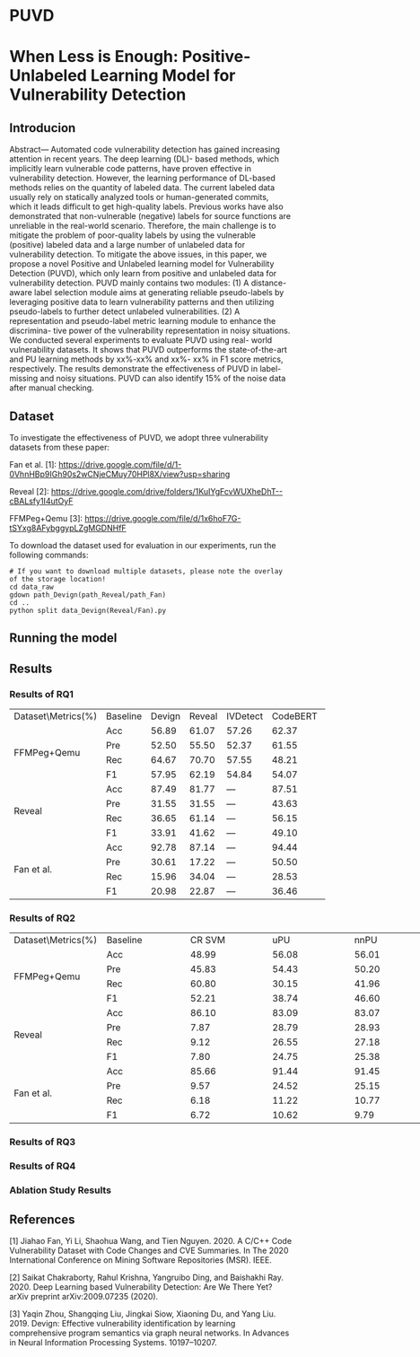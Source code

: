 # PUVD
# When Less is Enough: Positive-Unlabeled Learning Model for Vulnerability Detection
## Introducion
Abstract— Automated code vulnerability detection has gained
increasing attention in recent years. The deep learning (DL)-
based methods, which implicitly learn vulnerable code patterns,
have proven effective in vulnerability detection. However, the
learning performance of DL-based methods relies on the quantity
of labeled data. The current labeled data usually rely on statically
analyzed tools or human-generated commits, which it leads
difficult to get high-quality labels. Previous works have also
demonstrated that non-vulnerable (negative) labels for source
functions are unreliable in the real-world scenario. Therefore,
the main challenge is to mitigate the problem of poor-quality
labels by using the vulnerable (positive) labeled data and a large
number of unlabeled data for vulnerability detection.
To mitigate the above issues, in this paper, we propose a
novel Positive and Unlabeled learning model for Vulnerability
Detection (PUVD), which only learn from positive and unlabeled
data for vulnerability detection. PUVD mainly contains two
modules: (1) A distance-aware label selection module aims at
generating reliable pseudo-labels by leveraging positive data to
learn vulnerability patterns and then utilizing pseudo-labels to
further detect unlabeled vulnerabilities. (2) A representation and
pseudo-label metric learning module to enhance the discrimina-
tive power of the vulnerability representation in noisy situations.
We conducted several experiments to evaluate PUVD using real-
world vulnerability datasets. It shows that PUVD outperforms the
state-of-the-art and PU learning methods by xx%-xx% and xx%-
xx% in F1 score metrics, respectively. The results demonstrate
the effectiveness of PUVD in label-missing and noisy situations.
PUVD can also identify 15% of the noise data after manual
checking.
## Dataset
To investigate the effectiveness of PUVD, we adopt three vulnerability datasets from these paper:

Fan et al. [1]: https://drive.google.com/file/d/1-0VhnHBp9IGh90s2wCNjeCMuy70HPl8X/view?usp=sharing

Reveal [2]: https://drive.google.com/drive/folders/1KuIYgFcvWUXheDhT--cBALsfy1I4utOyF

FFMPeg+Qemu [3]: https://drive.google.com/file/d/1x6hoF7G-tSYxg8AFybggypLZgMGDNHfF

To download the dataset used for evaluation in our experiments, run the following commands:
    
    # If you want to download multiple datasets, please note the overlay of the storage location!
    cd data_raw
    gdown path_Devign(path_Reveal/path_Fan)
    cd ..
    python split data_Devign(Reveal/Fan).py

## Running the model
## Results
### Results of RQ1
<table border=0 cellpadding=0 cellspacing=0 width=563 style='border-collapse:
 collapse;table-layout:fixed;width:422pt'>
 <col width=179 style='mso-width-source:userset;mso-width-alt:6371;width:134pt'>
 <col width=64 span=6 style='width:48pt'>
 <tr height=18 style='height:13.8pt'>
  <td height=18 class=xl70 width=179 style='height:13.8pt;width:134pt'>Dataset\Metrics(%)</td>
  <td class=xl70 width=64 style='border-left:none;width:48pt'>Baseline</td>
  <td class=xl70 width=64 style='border-left:none;width:48pt'>Devign</td>
  <td class=xl70 width=64 style='border-left:none;width:48pt'>Reveal</td>
  <td class=xl70 width=64 style='border-left:none;width:48pt'>IVDetect</td>
  <td class=xl70 width=64 style='border-left:none;width:48pt'>CodeBERT</td>
  <td class=xl70 width=64 style='border-left:none;width:48pt'>PUVD</td>
 </tr>
 <tr height=18 style='height:13.8pt'>
  <td rowspan=4 height=72 class=xl70 style='height:55.2pt;border-top:none'>FFMPeg+Qemu</td>
  <td class=xl70 style='border-top:none;border-left:none'>Acc</td>
  <td class=xl89 style='border-top:none;border-left:none'>56.89</td>
  <td class=xl89 style='border-top:none;border-left:none'>61.07</td>
  <td class=xl89 style='border-top:none;border-left:none'>57.26</td>
  <td class=xl89 style='border-top:none;border-left:none'>62.37</td>
  <td class=xl90 style='border-top:none;border-left:none'>63.14</td>
 </tr>
 <tr height=18 style='height:13.8pt'>
  <td height=18 class=xl70 style='height:13.8pt;border-top:none;border-left:
  none'>Pre</td>
  <td class=xl89 style='border-top:none;border-left:none'>52.50</td>
  <td class=xl89 style='border-top:none;border-left:none'>55.50</td>
  <td class=xl89 style='border-top:none;border-left:none'>52.37</td>
  <td class=xl90 style='border-top:none;border-left:none'>61.55</td>
  <td class=xl89 style='border-top:none;border-left:none'>58.23</td>
 </tr>
 <tr height=18 style='height:13.8pt'>
  <td height=18 class=xl70 style='height:13.8pt;border-top:none;border-left:
  none'>Rec</td>
  <td class=xl89 style='border-top:none;border-left:none'>64.67</td>
  <td class=xl90 style='border-top:none;border-left:none'>70.70</td>
  <td class=xl89 style='border-top:none;border-left:none'>57.55</td>
  <td class=xl89 style='border-top:none;border-left:none'>48.21</td>
  <td class=xl89 style='border-top:none;border-left:none'>69.88</td>
 </tr>
 <tr height=18 style='height:13.8pt'>
  <td height=18 class=xl70 style='height:13.8pt;border-top:none;border-left:
  none'>F1</td>
  <td class=xl89 style='border-top:none;border-left:none'>57.95</td>
  <td class=xl89 style='border-top:none;border-left:none'>62.19</td>
  <td class=xl89 style='border-top:none;border-left:none'>54.84</td>
  <td class=xl89 style='border-top:none;border-left:none'>54.07</td>
  <td class=xl90 style='border-top:none;border-left:none'>63.53</td>
 </tr>
 <tr height=18 style='height:13.8pt'>
  <td rowspan=4 height=72 class=xl70 style='height:55.2pt;border-top:none'>Reveal</td>
  <td class=xl70 style='border-top:none;border-left:none'>Acc</td>
  <td class=xl89 style='border-top:none;border-left:none'>87.49</td>
  <td class=xl89 style='border-top:none;border-left:none'>81.77</td>
  <td class=xl70 style='border-top:none;border-left:none'>—</td>
  <td class=xl89 style='border-top:none;border-left:none'>87.51</td>
  <td class=xl90 style='border-top:none;border-left:none'>88.96</td>
 </tr>
 <tr height=18 style='height:13.8pt'>
  <td height=18 class=xl70 style='height:13.8pt;border-top:none;border-left:
  none'>Pre</td>
  <td class=xl89 style='border-top:none;border-left:none'>31.55</td>
  <td class=xl89 style='border-top:none;border-left:none'>31.55</td>
  <td class=xl70 style='border-top:none;border-left:none'>—</td>
  <td class=xl89 style='border-top:none;border-left:none'>43.63</td>
  <td class=xl90 style='border-top:none;border-left:none'>49.14</td>
 </tr>
 <tr height=18 style='height:13.8pt'>
  <td height=18 class=xl70 style='height:13.8pt;border-top:none;border-left:
  none'>Rec</td>
  <td class=xl89 style='border-top:none;border-left:none'>36.65</td>
  <td class=xl89 style='border-top:none;border-left:none'>61.14</td>
  <td class=xl70 style='border-top:none;border-left:none'>—</td>
  <td class=xl89 style='border-top:none;border-left:none'>56.15</td>
  <td class=xl90 style='border-top:none;border-left:none'>82.38</td>
 </tr>
 <tr height=18 style='height:13.8pt'>
  <td height=18 class=xl70 style='height:13.8pt;border-top:none;border-left:
  none'>F1</td>
  <td class=xl89 style='border-top:none;border-left:none'>33.91</td>
  <td class=xl89 style='border-top:none;border-left:none'>41.62</td>
  <td class=xl70 style='border-top:none;border-left:none'>—</td>
  <td class=xl89 style='border-top:none;border-left:none'>49.10</td>
  <td class=xl90 style='border-top:none;border-left:none'>61.56</td>
 </tr>
 <tr height=18 style='height:13.8pt'>
  <td rowspan=4 height=72 class=xl70 style='height:55.2pt;border-top:none'>Fan
  et al.</td>
  <td class=xl70 style='border-top:none;border-left:none'>Acc</td>
  <td class=xl89 style='border-top:none;border-left:none'>92.78</td>
  <td class=xl89 style='border-top:none;border-left:none'>87.14</td>
  <td class=xl70 style='border-top:none;border-left:none'>—</td>
  <td class=xl90 style='border-top:none;border-left:none'>94.44</td>
  <td class=xl89 style='border-top:none;border-left:none'>92.70</td>
 </tr>
 <tr height=18 style='height:13.8pt'>
  <td height=18 class=xl70 style='height:13.8pt;border-top:none;border-left:
  none'>Pre</td>
  <td class=xl89 style='border-top:none;border-left:none'>30.61</td>
  <td class=xl89 style='border-top:none;border-left:none'>17.22</td>
  <td class=xl70 style='border-top:none;border-left:none'>—</td>
  <td class=xl90 style='border-top:none;border-left:none'>50.50</td>
  <td class=xl89 style='border-top:none;border-left:none'>38.00</td>
 </tr>
 <tr height=18 style='height:13.8pt'>
  <td height=18 class=xl70 style='height:13.8pt;border-top:none;border-left:
  none'>Rec</td>
  <td class=xl89 style='border-top:none;border-left:none'>15.96</td>
  <td class=xl89 style='border-top:none;border-left:none'>34.04</td>
  <td class=xl70 style='border-top:none;border-left:none'>—</td>
  <td class=xl89 style='border-top:none;border-left:none'>28.53</td>
  <td class=xl90 style='border-top:none;border-left:none'>42.56</td>
 </tr>
 <tr height=18 style='height:13.8pt'>
  <td height=18 class=xl70 style='height:13.8pt;border-top:none;border-left:
  none'>F1</td>
  <td class=xl89 style='border-top:none;border-left:none'>20.98</td>
  <td class=xl89 style='border-top:none;border-left:none'>22.87</td>
  <td class=xl70 style='border-top:none;border-left:none'>—</td>
  <td class=xl89 style='border-top:none;border-left:none'>36.46</td>
  <td class=xl90 style='border-top:none;border-left:none'>39.46</td>
 </tr>

</table>

### Results of RQ2

<table border=0 cellpadding=0 cellspacing=0 width=1050 style='border-collapse:
 collapse;table-layout:fixed;width:784pt'>
 <col width=150 span=7 style='width:112pt'>
 <tr height=18 style='height:13.8pt'>
  <td height=18 class=xl89 width=150 style='height:13.8pt;width:112pt'>Dataset\Metrics(%)</td>
  <td class=xl89 width=150 style='border-left:none;width:112pt'>Baseline</td>
  <td class=xl89 width=150 style='border-left:none;width:112pt'>CR SVM</td>
  <td class=xl89 width=150 style='border-left:none;width:112pt'>uPU</td>
  <td class=xl89 width=150 style='border-left:none;width:112pt'>nnPU</td>
  <td class=xl89 width=150 style='border-left:none;width:112pt'>Self-PU</td>
  <td class=xl89 width=150 style='border-left:none;width:112pt'>PUVD</td>
 </tr>
 <tr height=18 style='height:13.8pt'>
  <td rowspan=4 height=72 class=xl89 style='height:55.2pt;border-top:none'>FFMPeg+Qemu</td>
  <td class=xl89 style='border-top:none;border-left:none'>Acc</td>
  <td class=xl89 style='border-top:none;border-left:none'>48.99</td>
  <td class=xl89 style='border-top:none;border-left:none'>56.08</td>
  <td class=xl91 style='border-top:none;border-left:none'>56.01</td>
  <td class=xl91 style='border-top:none;border-left:none'>53.69</td>
  <td class=xl91 style='border-top:none;border-left:none'>58.38</td>
 </tr>
 <tr height=18 style='height:13.8pt'>
  <td height=18 class=xl89 style='height:13.8pt;border-top:none;border-left:
  none'>Pre</td>
  <td class=xl89 style='border-top:none;border-left:none'>45.83</td>
  <td class=xl89 style='border-top:none;border-left:none'>54.43</td>
  <td class=xl91 style='border-top:none;border-left:none'>50.20</td>
  <td class=xl91 style='border-top:none;border-left:none'>50.15</td>
  <td class=xl91 style='border-top:none;border-left:none'>54.66</td>
 </tr>
 <tr height=18 style='height:13.8pt'>
  <td height=18 class=xl89 style='height:13.8pt;border-top:none;border-left:
  none'>Rec</td>
  <td class=xl89 style='border-top:none;border-left:none'>60.80</td>
  <td class=xl89 style='border-top:none;border-left:none'>30.15</td>
  <td class=xl91 style='border-top:none;border-left:none'>41.96</td>
  <td class=xl91 style='border-top:none;border-left:none'>44.30</td>
  <td class=xl91 style='border-top:none;border-left:none'>55.48</td>
 </tr>
 <tr height=18 style='height:13.8pt'>
  <td height=18 class=xl89 style='height:13.8pt;border-top:none;border-left:
  none'>F1</td>
  <td class=xl89 style='border-top:none;border-left:none'>52.21</td>
  <td class=xl89 style='border-top:none;border-left:none'>38.74</td>
  <td class=xl91 style='border-top:none;border-left:none'>46.60</td>
  <td class=xl91 style='border-top:none;border-left:none'>45.85</td>
  <td class=xl91 style='border-top:none;border-left:none'>54.99</td>
 </tr>
 <tr height=18 style='height:13.8pt'>
  <td rowspan=4 height=72 class=xl89 style='height:55.2pt;border-top:none'>Reveal</td>
  <td class=xl89 style='border-top:none;border-left:none'>Acc</td>
  <td class=xl89 style='border-top:none;border-left:none'>86.10</td>
  <td class=xl91 style='border-top:none;border-left:none'>83.09</td>
  <td class=xl91 style='border-top:none;border-left:none'>83.07</td>
  <td class=xl91 style='border-top:none;border-left:none'>84.41</td>
  <td class=xl91 style='border-top:none;border-left:none'>86.99</td>
 </tr>
 <tr height=18 style='height:13.8pt'>
  <td height=18 class=xl89 style='height:13.8pt;border-top:none;border-left:
  none'>Pre</td>
  <td class=xl89 style='border-top:none;border-left:none'>7.87</td>
  <td class=xl91 style='border-top:none;border-left:none'>28.79</td>
  <td class=xl91 style='border-top:none;border-left:none'>28.93</td>
  <td class=xl91 style='border-top:none;border-left:none'>22.01</td>
  <td class=xl91 style='border-top:none;border-left:none'>40.83</td>
 </tr>
 <tr height=18 style='height:13.8pt'>
  <td height=18 class=xl89 style='height:13.8pt;border-top:none;border-left:
  none'>Rec</td>
  <td class=xl89 style='border-top:none;border-left:none'>9.12</td>
  <td class=xl91 style='border-top:none;border-left:none'>26.55</td>
  <td class=xl91 style='border-top:none;border-left:none'>27.18</td>
  <td class=xl91 style='border-top:none;border-left:none'>17.32</td>
  <td class=xl91 style='border-top:none;border-left:none'>47.34</td>
 </tr>
 <tr height=18 style='height:13.8pt'>
  <td height=18 class=xl89 style='height:13.8pt;border-top:none;border-left:
  none'>F1</td>
  <td class=xl89 style='border-top:none;border-left:none'>7.80</td>
  <td class=xl91 style='border-top:none;border-left:none'>24.75</td>
  <td class=xl91 style='border-top:none;border-left:none'>25.38</td>
  <td class=xl91 style='border-top:none;border-left:none'>18.61</td>
  <td class=xl91 style='border-top:none;border-left:none'>43.82</td>
 </tr>
 <tr height=18 style='height:13.8pt'>
  <td rowspan=4 height=72 class=xl89 style='height:55.2pt;border-top:none'>Fan
  et al.</td>
  <td class=xl89 style='border-top:none;border-left:none'>Acc</td>
  <td class=xl89 style='border-top:none;border-left:none'>85.66</td>
  <td class=xl91 style='border-top:none;border-left:none'>91.44</td>
  <td class=xl91 style='border-top:none;border-left:none'>91.45</td>
  <td class=xl91 style='border-top:none;border-left:none'>89.52</td>
  <td class=xl91 style='border-top:none;border-left:none'>91.92</td>
 </tr>
 <tr height=18 style='height:13.8pt'>
  <td height=18 class=xl89 style='height:13.8pt;border-top:none;border-left:
  none'>Pre</td>
  <td class=xl89 style='border-top:none;border-left:none'>9.57</td>
  <td class=xl91 style='border-top:none;border-left:none'>24.52</td>
  <td class=xl91 style='border-top:none;border-left:none'>25.15</td>
  <td class=xl91 style='border-top:none;border-left:none'>19.75</td>
  <td class=xl91 style='border-top:none;border-left:none'>29.05</td>
 </tr>
 <tr height=18 style='height:13.8pt'>
  <td height=18 class=xl89 style='height:13.8pt;border-top:none;border-left:
  none'>Rec</td>
  <td class=xl89 style='border-top:none;border-left:none'>6.18</td>
  <td class=xl91 style='border-top:none;border-left:none'>11.22</td>
  <td class=xl91 style='border-top:none;border-left:none'>10.77</td>
  <td class=xl91 style='border-top:none;border-left:none'>9.39</td>
  <td class=xl91 style='border-top:none;border-left:none'>30.30</td>
 </tr>
 <tr height=18 style='height:13.8pt'>
  <td height=18 class=xl89 style='height:13.8pt;border-top:none;border-left:
  none'>F1</td>
  <td class=xl89 style='border-top:none;border-left:none'>6.72</td>
  <td class=xl91 style='border-top:none;border-left:none'>10.62</td>
  <td class=xl91 style='border-top:none;border-left:none'>9.79</td>
  <td class=xl91 style='border-top:none;border-left:none'>9.04</td>
  <td class=xl91 style='border-top:none;border-left:none'>29.55</td>
 </tr>

</table>

### Results of RQ3

### Results of RQ4

### Ablation Study Results 

## References
[1] Jiahao Fan, Yi Li, Shaohua Wang, and Tien Nguyen. 2020. A C/C++ Code Vulnerability Dataset with Code Changes and CVE Summaries. In The 2020 International Conference on Mining Software Repositories (MSR). IEEE.

[2] Saikat Chakraborty, Rahul Krishna, Yangruibo Ding, and Baishakhi Ray. 2020. Deep Learning based Vulnerability Detection: Are We There Yet? arXiv preprint arXiv:2009.07235 (2020).

[3] Yaqin Zhou, Shangqing Liu, Jingkai Siow, Xiaoning Du, and Yang Liu. 2019. Devign: Effective vulnerability identification by learning comprehensive program semantics via graph neural networks. In Advances in Neural Information Processing Systems. 10197–10207.